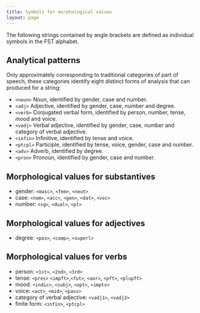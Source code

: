 ```yaml
---
title: Symbols for morphological values
layout: page
---
```



The following strings contained by angle brackets are defined as individual symbols in the FST alphabet.

## Analytical patterns

Only approximately corresponding to traditional categories of part of speech, these categories identify eight distinct forms of analysis that can produced for a string:


-   `<noun>` Noun, identified by gender, case and number.
-   `<adj>`  Adjective, identified by gender, case, number and degree.
-   `<verb>` Conjugated verbal form, identified by person, number, tense, mood and voice.
-   `<vadj>`  Verbal adjective, identified by gender, case, number and category of verbal adjective.
-   `<infin>` Infinitive, identified by tense and voice.
-   `<ptcpl>` Participle, identified by tense, voice, gender, case and number.
-   `<adv>`   Adverb, identified by degree.
-   `<pron>`  Pronoun, identified by gender, case and number.



## Morphological values for substantives

-   gender:  `<masc>`, `<fem>`, `<neut>`
-   case:  `<nom>`, `<acc>`, `<gen>`, `<dat>`, `<voc>`
-   number:  `<sg>`, `<dual>`, `<pl>`

## Morphological values for adjectives

-   degree:  `<pos>`, `<comp>`, `<superl>`

## Morphological values for verbs

-   person:  `<1st>`, `<2nd>`, `<3rd>`
-   tense:  `<pres>` `<impft>`,`<fut>`, `<aor>`, `<pft>`, `<plupft>`
-   mood:  `<indic>`, `<subj>`, `<opt>`, `<imptv>`
-   voice:  `<act>`, `<mid>`, `<pass>`
-   category of verbal adjective:   `<vadj1>`, `<vadj2>`
-   finite form:  `<infin>`, `<ptcpl>`
